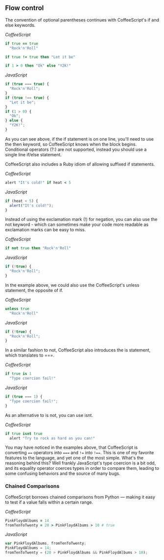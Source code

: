 ## Flow control
The convention of optional parentheses continues with CoffeeScript's if and else keywords.

*CoffeeScript*
``` coffeescript
if true == true
  "Rock'n'Roll"

if true != true then "Let it be"

if 1 > 0 then "Ok" else "Y2K!"
```
*JavaScript*
``` javascript
if (true === true) {
  "Rock'n'Roll";
}
if (true !== true) {
  "Let it be";
}
if (1 > 0) {
  "Ok";
} else {
  "Y2K!";
}
```
As you can see above, if the if statement is on one line, you'll need to use the then keyword, so CoffeeScript knows when the block begins. Conditional operators (?:) are not supported, instead you should use a single line if/else statement.

CoffeeScript also includes a Ruby idiom of allowing suffixed if statements.

*CoffeeScript*
``` coffeescript
alert "It's cold!" if heat < 5
```
*JavaScript*
``` javascript
if (heat < 5) {
  alert("It's cold!");
}
```
Instead of using the exclamation mark (!) for negation, you can also use the not keyword - which can sometimes make your code more readable as exclamation marks can be easy to miss.

*CoffeeScript*
``` coffeescript
if not true then "Rock'n'Roll"
```
*JavaScript*
``` javascript
if (!true) {
  "Rock'n'Roll";
}
```
In the example above, we could also use the CoffeeScript's unless statement, the opposite of if.

*CoffeeScript*
``` coffeescript
unless true
  "Rock'n'Roll"
```
*JavaScript*
``` javascript
if (!true) {
  "Rock'n'Roll";
}
```
In a similar fashion to not, CoffeeScript also introduces the is statement, which translates to ===.

*CoffeeScript*
``` coffeescript
if true is 1
  "Type coercion fail!"
```
*JavaScript*
``` javascript
if (true === 1) {
  "Type coercion fail!";
}
```
As an alternative to is not, you can use isnt.

*CoffeeScript*
``` coffeescript
if true isnt true
  alert "Try to rock as hard as you can!"
```
You may have noticed in the examples above, that CoffeeScript is converting `==` operators into `===` and `!=` into `!==`. This is one of my favorite features to the language, and yet one of the most simple. What's the reasoning behind this? Well frankly JavaScript's type coercion is a bit odd, and its equality operator coerces types in order to compare them, leading to some confusing behaviors and the source of many bugs.

### Chained Comparisons

CoffeeScript borrows chained comparisons from Python — making it easy to test if a value falls within a certain range.

*CoffeeScript*
``` coffeescript
PinkFloydAlbums = 14
fromTenToTwenty = 20 > PinkFloydAlbums > 10 # true
```
*JavaScript*
``` javascript
var PinkFloydAlbums, fromTenToTwenty;
PinkFloydAlbums = 14;
fromTenToTwenty = (20 > PinkFloydAlbums && PinkFloydAlbums > 10);
```
